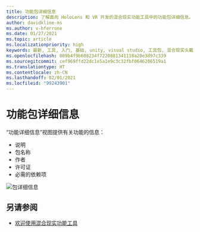 ```yaml
---
title: 功能包详细信息
description: 了解面向 HoloLens 和 VR 开发的混合现实功能工具中的功能包详细信息。
author: davidkline-ms
ms.author: v-hferrone
ms.date: 01/27/2021
ms.topic: article
ms.localizationpriority: high
keywords: 最新, 工具, 入门, 基础, unity, visual studio, 工具包, 混合现实头戴显示设备, windows 混合现实头戴显示设备, 虚拟现实头戴显示设备, 安装, Windows, HoloLens, 仿真器, unreal, openxr
ms.openlocfilehash: 089b4f9b608234f7220881341118a28e3d97c339
ms.sourcegitcommit: cef969ffd22dc1e5a1e9c3c32fbf0646206519a1
ms.translationtype: HT
ms.contentlocale: zh-CN
ms.lasthandoff: 02/01/2021
ms.locfileid: "99243901"
---
```

# <a name="feature-package-details"></a>功能包详细信息

“功能详细信息”视图提供有关功能的信息： 
* 说明
* 包名称
* 作者 
* 许可证
* 必需的依赖项

![包详细信息](images/FeatureToolFeatureDetails.png)

## <a name="see-also"></a>另请参阅

- [欢迎使用混合现实功能工具](welcome-to-mr-feature-tool.md)
